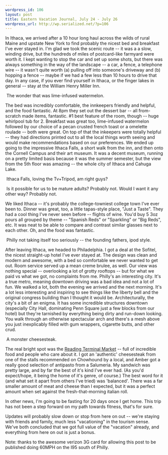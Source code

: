 ```yaml
--- 
wordpress_id: 106
layout: post
title: Eastern Vacation Journal, July 24 - July 26
wordpress_url: http://wp.serialized.net/?p=106
---
```

In Ithaca, we arrived after a 10 hour long haul across the wilds of rural Maine and upstate New York to find probably the nicest bed and breakfast I've ever stayed in. I'm glad we took the scenic route -- it was a a slow, winding drive, but the hundreds of miles of postcard-like farmyard were worth it. I kept wanting to stop the car and set up some shots, but there was always something in the way of the landscape -- a car, a fence, a telephone wire -- it wasn't quite worth (a) pulling off into someone's driveway and (b) hopping a fence -- maybe if we had a few less than 10 hours to drive that day. In any case, if you ever find yourself in Ithaca, or the finger lakes in general -- stay at the William Henry Miller Inn. 

<p><img src="http://serialized.net/images/33.jpg" alt="" />
The wonder that was lime-infused watermelon.</p>

The bed was incredibly comfortable, the innkeepers friendly and helpful, and the food fantastic. At 8pm they set out the dessert bar -- all from-scratch made items, fantastic. #1 best feature of the room, though -- huge whirlpool tub for 2. Breakfast was great too, lime-infused watermelon followed by our choice of a pecan crusted french toast or a omelette roulade -- both were great. On top of that the inkeepers were totally helpful -- they had directions printed out to all the local things worth seeing and would make recommendations based on our preferences. We ended up going to the impressive Ithaca Falls, a short walk from the inn, and then onto the Cornell Campus and their art museum. It was a decent museum, running on a pretty limited basis because it was the summer semester, but the view from the 5th floor was amazing -- the whole city of Ithaca and Cahuga Lake. 

<p><img src="http://serialized.net/images/30.jpg" alt="" />
Ithaca Falls, loving the Tv+Tripod, am right guys?</p>

<p><img src="http://serialized.net/images/32.jpg" alt="" />
Is it possible for us to be mature adults? Probably not. Would I want it any other way? Probably not.</p>

We liked Ithaca -- it's probably the college-towniest college town I've ever been to. Dinner was great, too, a little tapas-style place, "Just a Taste". They had a cool thing I've never seen before -- flights of wine. You'd buy 5 3oz pours all grouped by theme -- "Spanish Reds" or "Sparkling" or "Big Reds", etc. It was neat to be able to compare and contrast similar glasses next to each other. Oh, and the food was fantastic.


<p><img src="http://serialized.net/images/31.jpg" alt="" />
Philly not taking itself too seriously -- the founding fathers, ipod style.</p>

After leaving Ithaca, we headed to Philadelphia. I got a deal at the Sofitel, the nicest straight-up hotel I've ever stayed at. The design was clean and modern and awesome, with a bed so comfortable we never wanted to get out. Room service served up a mean creme brulee, as well. Our view was nothing special -- overlooking a lot of grotty rooftops -- but for what we paid vs what we got, no complaints from me. Philly's an interesting city. It's a true metro, meaning downtown driving was a bad idea and not a lot of fun. We walked a lot, both the evening we arrived and the next morning. It's a lot less interesting and inspiring to see things like the liberty bell and the original congress building than I thought it would be. Architecturally, the city's a bit of an enigma. It has some incredible structures downtown (especially City Hall, dominating Penn Square just a few blocks from our hotel) but they're tarnished by everything being dirty and run-down looking. You walk through an otherwise spectacular arch and there's a mesh above you just inexplicably filled with gum wrappers, cigarette butts, and other crud.


<p><img src="http://serialized.net/images/29.jpg" alt="" />
A monster cheesesteak.</p>

The real bright spot was the <a href="http://en.wikipedia.org/wiki/Reading_Terminal_Market">Reading Terminal Market</a> -- full of incredible food and people who care about it. I got an 'authentic' cheesesteak from one of the stalls recommended on Chowhound by a local, and Amber got a really good selection of antipasto from a Salumeria. My sandwich was pretty large, and by far the best of it's kind I've ever had. (As you'd expect/hope, it being the home of it's genre, of course.)  The best word for it (and what set it apart from others I've tried) was 'balanced'. There was a far smaller amount of meat and cheese than I expected, but it was a perfect amount when set against the fresh-that-morning italian roll. 

In other news, I'm going to be fasting for 20 days once I get home. This trip has not been a step forward on my path towards fitness, that's for sure.

Updates will probably slow down or stop from here on out -- we're staying with friends and family, much less "vacationing" in the tourism sense. We've both concluded that we got full value of the "vacation" already, and everything from here on out is just a bonus.

Note: thanks to the awesome verizon 3G card for allowing this post to be published doing 60MPH on the I95 south of Philly.
